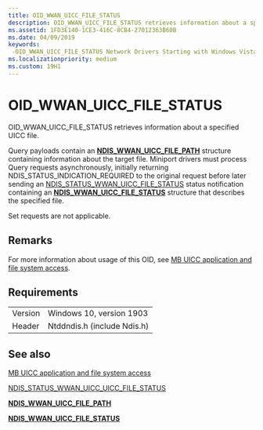 ```yaml
---
title: OID_WWAN_UICC_FILE_STATUS
description: OID_WWAN_UICC_FILE_STATUS retrieves information about a specified UICC file.
ms.assetid: 1FD3E140-1CE3-416C-8CB4-27012363B60B
ms.date: 04/09/2019
keywords: 
 -OID_WWAN_UICC_FILE_STATUS Network Drivers Starting with Windows Vista
ms.localizationpriority: medium
ms.custom: 19H1
---
```


# OID_WWAN_UICC_FILE_STATUS

OID_WWAN_UICC_FILE_STATUS retrieves information about a specified UICC file. 

Query payloads contain an [**NDIS_WWAN_UICC_FILE_PATH**](https://docs.microsoft.com/windows-hardware/drivers/ddi/ndiswwan/ns-ndiswwan-_ndis_wwan_uicc_file_path) structure containing information about the target file. Miniport drivers must process Query requests asynchronously, initially returning NDIS_STATUS_INDICATION_REQUIRED to the original request before later sending an [NDIS_STATUS_WWAN_UICC_FILE_STATUS](ndis-status-wwan-uicc-file-status.md) status notification containing an [**NDIS_WWAN_UICC_FILE_STATUS**](https://docs.microsoft.com/windows-hardware/drivers/ddi/ndiswwan/ns-ndiswwan-_ndis_wwan_uicc_file_status) structure that describes the specified file. 

Set requests are not applicable.

## Remarks

For more information about usage of this OID, see [MB UICC application and file system access](mb-uicc-application-and-file-system-access.md).

## Requirements

|   |   |
| --- | --- |
| Version | Windows 10, version 1903 |
| Header | Ntddndis.h (include Ndis.h) |

## See also

[MB UICC application and file system access](mb-uicc-application-and-file-system-access.md)

[NDIS_STATUS_WWAN_UICC_UICC_FILE_STATUS](ndis-status-wwan-uicc-file-status.md)

[**NDIS_WWAN_UICC_FILE_PATH**](https://docs.microsoft.com/windows-hardware/drivers/ddi/ndiswwan/ns-ndiswwan-_ndis_wwan_uicc_file_path) 

[**NDIS_WWAN_UICC_FILE_STATUS**](https://docs.microsoft.com/windows-hardware/drivers/ddi/ndiswwan/ns-ndiswwan-_ndis_wwan_uicc_file_status)
